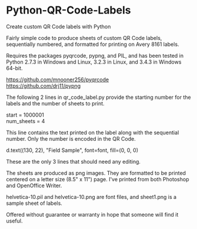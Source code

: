 # Python-QR-Code-Labels
Create custom QR Code labels with Python

Fairly simple code to produce sheets of custom QR Code labels, sequentially numbered, and formatted for printing on Avery 8161 labels.

Requires the packages pyqrcode, pypng, and PIL, and has been tested in Python 2.7.3 in Windows and Linux, 3.2.3 in Linux, and 3.4.3 in Windows 64-bit.

https://github.com/mnooner256/pyqrcode<br />
https://github.com/drj11/pypng

The following 2 lines in qr_code_label.py provide the starting number for the labels and the number of sheets to print.

start = 1000001<br />
num_sheets = 4

This line contains the text printed on the label along with the sequential number. Only the number is encoded in the QR Code.

d.text((130, 22), "Field Sample", font=font, fill=(0, 0, 0)

These are the only 3 lines that should need any editing.

The sheets are produced as png images. They are formatted to be printed centered on a letter size (8.5" x 11") page. I've printed from both Photoshop and OpenOffice Writer.

helvetica-10.pil and helvetica-10.png are font files, and sheet1.png is a sample sheet of labels.

Offered without guarantee or warranty in hope that someone will find it useful.
